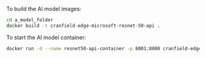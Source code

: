 To build the AI model images:
```bash
cd a_model_folder
docker build -t cranfield-edge-microsoft-resnet-50-api .
```

To start the AI model container:
```bash
docker run -d --name resnet50-api-container -p 8001:8000 cranfield-edge-microsoft-resnet-50-api
``` 